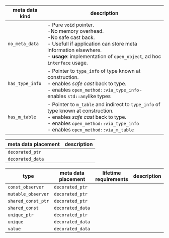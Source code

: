 | meta data kind | description |
|-|-|
| ``no_meta_data`` | - Pure ``void`` pointer.</br>-No memory overhead.</br>-No safe cast back.</br>- Usefull if application can store meta information elsewhere.</br>- **usage**:  implementation of ``open_object``, ad hoc ``interface`` usage. |
| ``has_type_info`` | - Pointer to ``type_info`` of type known at construction.</br>- enables *safe cast* back to type.</br>- enables ``open_method::via_type_info``- enables ``std::any``like types |
| ``has_m_table`` | - Pointer to ``m_table`` and indirect to ``type_info`` of type known at construction.</br>- enables *safe cast* back to type.</br>- enables ``open_method::via_type_info``</br>- enables ``open_method::via_m_table``  |


| meta data placement | description |
|-|-|
| ``decorated_ptr`` | |
| ``decorated_data`` | |

| type | meta data placement| lifetime requirements | description |
|------|-|-------|--------|
| ``const_observer`` | ``decorated_ptr`` | | |
| ``mutable_observer`` | ``decorated_ptr`` | | |
| ``shared_const_ptr`` | ``decorated_ptr`` | | |
| ``shared_const`` | ``decorated_data`` | | |
| ``unique_ptr`` | ``decorated_ptr`` | | | 
| ``unique`` | ``decorated_data`` | | |
| ``value`` | ``decorated_data`` | | |
